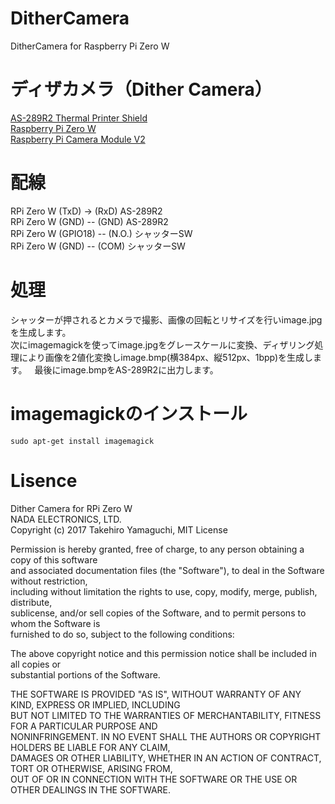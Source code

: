 # DitherCamera
DitherCamera for Raspberry Pi Zero W

# ディザカメラ（Dither Camera）
[AS-289R2 Thermal Printer Shield](http://www.nada.co.jp/as289r2/)  
[Raspberry Pi Zero W](https://www.raspberrypi.org/)  
[Raspberry Pi Camera Module V2](https://www.raspberrypi.org/)  

# 配線
RPi Zero W (TxD) -> (RxD) AS-289R2  
RPi Zero W (GND) -- (GND) AS-289R2  
RPi Zero W (GPIO18) -- (N.O.) シャッターSW  
RPi Zero W (GND) -- (COM) シャッターSW  

# 処理
シャッターが押されるとカメラで撮影、画像の回転とリサイズを行いimage.jpgを生成します。  
次にimagemagickを使ってimage.jpgをグレースケールに変換、ディザリング処理により画像を2値化変換しimage.bmp(横384px、縦512px、1bpp)を生成します。  
最後にimage.bmpをAS-289R2に出力します。  

# imagemagickのインストール
```
sudo apt-get install imagemagick
```

# Lisence
Dither Camera for RPi Zero W  
NADA ELECTRONICS, LTD.  
Copyright (c) 2017 Takehiro Yamaguchi, MIT License  

Permission is hereby granted, free of charge, to any person obtaining a copy of this software  
and associated documentation files (the "Software"), to deal in the Software without restriction,  
including without limitation the rights to use, copy, modify, merge, publish, distribute,  
sublicense, and/or sell copies of the Software, and to permit persons to whom the Software is  
furnished to do so, subject to the following conditions:  

The above copyright notice and this permission notice shall be included in all copies or  
substantial portions of the Software.  

THE SOFTWARE IS PROVIDED "AS IS", WITHOUT WARRANTY OF ANY KIND, EXPRESS OR IMPLIED, INCLUDING  
BUT NOT LIMITED TO THE WARRANTIES OF MERCHANTABILITY, FITNESS FOR A PARTICULAR PURPOSE AND  
NONINFRINGEMENT. IN NO EVENT SHALL THE AUTHORS OR COPYRIGHT HOLDERS BE LIABLE FOR ANY CLAIM,  
DAMAGES OR OTHER LIABILITY, WHETHER IN AN ACTION OF CONTRACT, TORT OR OTHERWISE, ARISING FROM,  
OUT OF OR IN CONNECTION WITH THE SOFTWARE OR THE USE OR OTHER DEALINGS IN THE SOFTWARE.  
